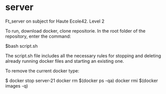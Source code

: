 # server

Ft_server on subject for Haute Ecole42. Level 2 

To run, download docker, clone repositorie. In the root folder of the repository, enter the command:

$bash script.sh

The script.sh file includes all the necessary rules for stopping and deleting already running docker files and starting an existing one. 

To remove the current docker type:

$ docker stop server-21
  docker rm $(docker ps -qa)
  docker rmi $(docker images -q)

